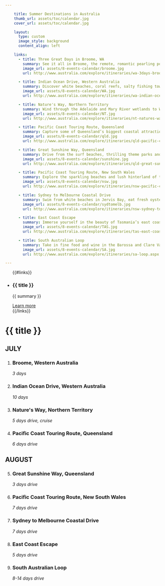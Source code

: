 ```yaml
---

    title: Summer Destinations in Australia
    thumb_url: assets/toc/calendar.jpg
    cover_url: assets/toc/calendar.jpg

    layout:
      type: custom
      image_style: background
      content_align: left

    links:
      - title: Three Great Days in Broome, WA
        summary: See it all in Broome, the remote, romantic pearling port in the north-west corner of the Kimberley.  Purchase a pearl  in Chinatown, where many of the buildings were built in the exciting early pearling days.  Continue the nostalgia in the pearling museum or on an old pearl lugger. Hop on a camel and watch the famous, fiery sunset over Cable Beach.  Catch the natural magic trick of Staircase to the Moon, bird spot in Roebuck Bay and see prehistoric dinosaur prints at Gantheaume Point. Devote your final day to a 4WD adventure along the magical Dampier Penisula, where you can extend your stay in traditional Aboriginal communities.
        image_url: assets/8-events-calendar/broome.jpg
        url: http://www.australia.com/explore/itineraries/wa-3days-broome.aspx

      - title: Indian Ocean Drive, Western Australia
        summary: Discover white beaches, coral reefs, salty fishing towns and rugged national parks on this spectacular journey along Western Australia’s Coral Coast. Head north to taste fresh crayfish in Geraldton and mouth-watering tropical fruits in Carnarvon. Swim with the huge whale shark on Ningaloo Reef and four wheel drive through the canyons of nearby Cape Range National Park. On your way back down the coast, meet the dolphins of Monkey Mia, along with whales, manta rays, turtles, sharks, dugongs and fish in the wider Shark Bay World Heritage Area. See seasonal wildflowers break out their brightest colours all along the coast, from Cape Range to the cliffs and gorges of Kalbarri National Park.
        image_url: assets/8-events-calendar/WA.jpg
        url: http://www.australia.com/explore/itineraries/wa-indian-ocean-drive.aspx

      - title: Nature's Way, Northern Territory
        summary: Wind through the Adelaide and Mary River wetlands to World Heritage-listed Kakadu National Park. Here you can bushwalk through rugged escarpments and lush rainforest and discover a treasure trove of Aboriginal rock ark. Learn about the Territory’s pioneering history in Pine Creek and swim in crystal-clear waterholes in the tarzan landscape of Litchfield National Park. You can do this dream drive on a fully sealed road in a two-wheel-drive vehicle.
        image_url: assets/8-events-calendar/NT.jpg
        url: http://www.australia.com/explore/itineraries/nt-natures-way.aspx

      - title: Pacific Coast Touring Route, Queensland
        summary: Capture some of Queensland’s biggest coastal attractions– from the World Heritage-listed Great Barrier Reef to the pristine islands and rainforest national parks. Four wheel drive Fraser Island, the world’s largest sand island and see manta rays and turtles at Mon Repos, near Bundaberg. Stay in Rockhampton and visit Great Keppel Island and the Capricorn Caves. Snorkel or dive reefs and shipwrecks near Mackay and go sailing in the postcard-perfect Whitsundays. Walk the white sand of Magnetic Island, near Townsville and further north visit Hinchinbrook, Australia’s largest island national park. The vivid colours, smells and sounds of this splendid coastline will stay with you long after your journey ends in Cairns, at the gateway to Queensland’s tropical north.
        image_url: assets/8-events-calendar/qld.jpg
        url: http://www.australia.com/explore/itineraries/qld-pacific-coast.aspx

      - title: Great Sunshine Way, Queensland
        summary: Drive from the surf beaches, thrilling theme parks and lush hinterland of the Gold Coast to the vibrant capital of Brisbane. Cruise down the Brisbane River, climb the Story Bridge and satisfy your culture cravings in South Bank. Soak up sunny sophistication on Noosa’s Hastings Street or meet koalas in the coastal rainforest of Noosa National Park. Watch whales from Hervey Bay and explore the sandy attractions of Fraser island by four wheel drive. End your journey in Bundaberg, a historic sugar and rum city where you can walk endless beaches and dive from the southernmost coral isles of the Great Barrier Reef.
        image_url: assets/8-events-calendar/sunshine.jpg
        url: http://www.australia.com/explore/itineraries/qld-great-sunshine-way.aspx

      - title: Pacific Coast Touring Route, New South Wales
        summary: Explore the sparkling beaches and lush hinterland of the Central Coast, the wineries of the Hunter Valley and the picturesque inlets of Port Stephens. Work on your swing in a rainforest golf course on the Coffs Coast and your aura on the beach in Byron Bay. Dive with brightly coloured fish in Solitary Islands Marine Park or into the bright lights of the Gold Coast. This scenic drive takes you from Sydney to Brisbane, offering sweeping beaches, sleepy villages, mossy rainforests, adventure and relaxation along the way.
        image_url: assets/8-events-calendar/nsw.jpg
        url: http://www.australia.com/explore/itineraries/nsw-pacific-coast-touring-route.aspx

      - title: Sydney to Melbourne Coastal Drive
        summary: Swim from white beaches in Jervis Bay, eat fresh oysters in Pambula and spot whales in Eden. Feed sea eagles in Mallacoota and experience the precious eco-systems of Croajingolong National Park. Go boating on the vast, tranquil Gippsland Lakes. Then walk along the sweeping expanse of Ninety Mile Beach and to the southernmost tip of Australia’s mainland in Wilsons Promontory National Park. On Phillip Island, you’ll find friendly fur seals and a daily dusk parade of little penguins. This blockbuster drive takes you to sleepy seaside towns, national parks teeming with wildlife and long, solitary beaches where your feet are the only ones on the sand.
        image_url: assets/8-events-calendar/sydtomelb.jpg
        url: http://www.australia.com/explore/itineraries/nsw-sydney-to-melbourne-coastal-drive.aspx

      - title: East Coast Escape
        summary: Immerse yourself in the beauty of Tasmania’s east coast on this attraction-packed drive. Sea kayak and hunt down history on Maria Island, sample farm-fresh berries and wine near Swansea and take in the perfect contours of Wineglass Bay in Freycinet National Park. Stop in Bicheno, where you can cling to the coastline on a motorised trike ride or see fairy penguins waddle home at dusk. Bushwalk in the rainforest of Douglas-Apsley National Park and game fish or dive from the picturesque port of St Helens Park. Swim in the calm, clear waters of Binnalong Bay and follow the Bay of Fires walk past Aboriginal middens, woodlands and powder-white beaches. Finish your journey in a remote eco-lodge with soul-stirring ocean views.
        image_url: assets/8-events-calendar/TAS.jpg
        url: http://www.australia.com/explore/itineraries/tas-east-coast.aspx

      - title: South Australian Loop
        summary: Take in fine food and wine in the Barossa and Clare Valleys, explore the rugged Flinders Ranges and meet wildlife galore on Kangaroo Island. Taste wine made by Jesuit priests in Sevenhill, climb the huge natural amphitheatre of Wilpena Pound and visit the historic copper-mining town of Burra. Swim, surf, snorkel and bushwalk along the Fleurieu Peninsula before getting up close to penguins in Penneshaw and a colony of sea lion at Seal Rocks on Kangaroo Island.  This scenic drive takes in South Australia’s most famous attractions on two smaller loops through the elegant capital of Adelaide.
        image_url: assets/8-events-calendar/SA.jpg
        url: http://www.australia.com/explore/itineraries/sa-loop.aspx

---
```


<div class="cover col x8">
  <ul id="event-cards" class="no-gutter">
  {{#links}}
    <li class="event col x4" ontouchstart="this.classList.toggle('hover')" data-track="hotspot:click" title="{{ title}} ">
      <div href="{{ url }}" class="flipper">
        <div class="image" style='background-image: url({{ image_url }})'></div>
        <div class="info">
          <h3>{{ title }}</h3>
          <p class="summary">{{ summary }}</p>
          <a href="{{ url }}"  data-track="link:click" title="{{ url }} " target="_blank">Learn more</a>
        </div>
      </div>
    </li>
  {{/links}}
  </ul>
</div>

<div id="event-month-list" class="content col x4">
  <h1 class="event-title">{{ title }}</h1>
  <h2 class="event-month">JULY</h2>
  <ol class="event-list">
    <li>
      <h3>Broome, Western Australia</h3>
      <address>3 days</address>
    </li>
    <li>
      <h3>Indian Ocean Drive, Western Australia</h3>
      <address>10 days</address>
    </li>
    <li>
      <h3>Nature's Way, Northern Territory</h3>
      <address>5 days drive, cruise</address>
    </li>
    <li>
      <h3>Pacific Coast Touring Route, Queensland</h3>
      <address>6 days drive</address>
    </li>
  </ol>

  <h2 class="event-month">AUGUST</h2>
  <ol class="event-list" start="5">
    <li>
      <h3>Great Sunshine Way, Queensland</h3>
      <address>3 days drive</address>
    </li>
    <li>
      <h3>Pacific Coast Touring Route, New South Wales</h3>
      <address>7 days drive</address>
    </li>
    <li>
      <h3>Sydney to Melbourne Coastal Drive</h3>
      <address>7 days drive</address>
    </li>
    <li>
      <h3>East Coast Escape</h3>
      <address>5 days drive</address>
    </li>
    <li>
      <h3>South Australian Loop</h3>
      <address>8-14 days drive</address>
    </li>
  </ol>
</div>
